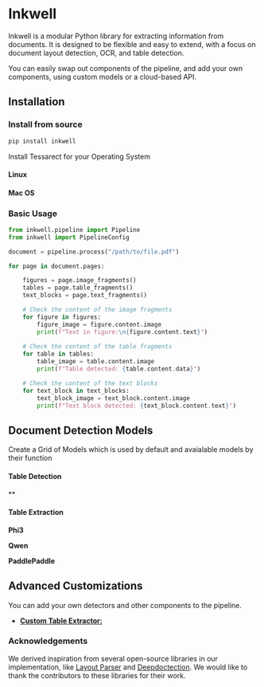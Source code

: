 # Inkwell

Inkwell is a modular Python library for extracting information from documents. It is designed to be flexible and easy to extend, with a focus on document layout detection, OCR, and table detection. 

You can easily swap out components of the pipeline, and add your own components, using custom models or a cloud-based API.  

## Installation

### Install from source

```bash
pip install inkwell
```

Install Tessarect for your Operating System 
#### Linux 

#### Mac OS

### Basic Usage

```python
from inkwell.pipeline import Pipeline
from inkwell import PipelineConfig

document = pipeline.process("/path/to/file.pdf")

for page in document.pages:

    figures = page.image_fragments()
    tables = page.table_fragments()
    text_blocks = page.text_fragments()

    # Check the content of the image fragments
    for figure in figures:
        figure_image = figure.content.image
        print(f"Text in figure:\n{figure.content.text}")
    
    # Check the content of the table fragments
    for table in tables:
        table_image = table.content.image
        print(f"Table detected: {table.content.data}")

    # Check the content of the text blocks
    for text_block in text_blocks:
        text_block_image = text_block.content.image
        print(f"Text block detected: {text_block.content.text}")
```

## Document Detection Models  

Create a Grid of Models which is used by default and avaialable models by their function 

#### Table Detection

**

#### Table Extraction

**Phi3**

**Qwen**

**PaddlePaddle**

## Advanced Customizations

You can add your own detectors and other components to the pipeline. 

* [**Custom Table Extractor:**](notebooks/demo_custom_pipeline.ipynb)

### Acknowledgements

We derived inspiration from several open-source libraries in our implementation, like [Layout Parser](https://github.com/Layout-Parser/layout-parser) and [Deepdoctection](https://github.com/deepdoctection/deepdoctection). We would like to thank the contributors to these libraries for their work.
